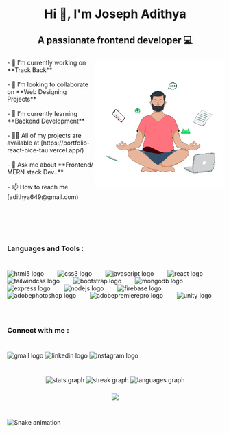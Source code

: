 <h1 align="center">Hi 👋, I'm Joseph Adithya</h1>

###

<h2 align="center">A passionate frontend developer 💻</h2>

###

<img align="right" height="300" src="https://raw.githubusercontent.com/navishkadarshana/navishkadarshana/main/animation_500_l4ld57sp.gif"  />

###

<p align="left">- 🔭 I’m currently working on **Track Back**<br><br>- 👯 I’m looking to collaborate on **Web Designing Projects**<br><br>- 🌱 I’m currently learning **Backend Development**<br><br>- 👨‍💻 All of my projects are available at [https://portfolio-react-bice-tau.vercel.app/)<br><br>- 💬 Ask me about **Frontend/ MERN stack Dev..**<br><br>- 📫 How to reach me [adithya649@gmail.com)</p>

###

<br clear="both">

<p align="left"></p>

###

<br clear="both">

<h3 align="left">Languages and Tools :</h3>

###

<br clear="both">

<div align="left">
  <img src="https://skillicons.dev/icons?i=html" height="35" alt="html5 logo"  />
  <img width="24" />
  <img src="https://skillicons.dev/icons?i=css" height="35" alt="css3 logo"  />
  <img width="24" />
  <img src="https://skillicons.dev/icons?i=js" height="35" alt="javascript logo"  />
  <img width="24" />
  <img src="https://skillicons.dev/icons?i=react" height="35" alt="react logo"  />
  <img width="24" />
  <img src="https://skillicons.dev/icons?i=tailwind" height="35" alt="tailwindcss logo"  />
  <img width="24" />
  <img src="https://skillicons.dev/icons?i=bootstrap" height="35" alt="bootstrap logo"  />
  <img width="24" />
  <img src="https://skillicons.dev/icons?i=mongodb" height="35" alt="mongodb logo"  />
  <img width="24" />
  <img src="https://skillicons.dev/icons?i=express" height="35" alt="express logo"  />
  <img width="24" />
  <img src="https://skillicons.dev/icons?i=nodejs" height="35" alt="nodejs logo"  />
  <img width="24" />
  <img src="https://skillicons.dev/icons?i=firebase" height="35" alt="firebase logo"  />
  <img width="24" />
  <img src="https://skillicons.dev/icons?i=ps" height="35" alt="adobephotoshop logo"  />
  <img width="24" />
  <img src="https://skillicons.dev/icons?i=pr" height="35" alt="adobepremierepro logo"  />
  <img width="24" />
  <img src="https://skillicons.dev/icons?i=unity" height="35" alt="unity logo"  />
</div>

###

<br clear="both">

<h3 align="left">Connect with me :</h3>

###

<br clear="both">

<div align="left">
  <img src="https://raw.githubusercontent.com/maurodesouza/profile-readme-generator/master/src/assets/icons/social/gmail/default.svg" width="58" height="30" alt="gmail logo"  />
  <img src="https://raw.githubusercontent.com/maurodesouza/profile-readme-generator/master/src/assets/icons/social/linkedin/default.svg" width="58" height="30" alt="linkedin logo"  />
  <img src="https://raw.githubusercontent.com/maurodesouza/profile-readme-generator/master/src/assets/icons/social/instagram/default.svg" width="58" height="30" alt="instagram logo"  />
</div>

###

<br clear="both">

<div align="center">
  <img src="https://github-readme-stats.vercel.app/api?username=JoelAdit&hide_title=false&hide_rank=false&show_icons=true&include_all_commits=true&count_private=true&disable_animations=false&theme=dracula&locale=en&hide_border=false" height="150" alt="stats graph"  />
  <img src="https://streak-stats.demolab.com?user=JoelAdit&locale=en&mode=daily&theme=dracula&hide_border=false&border_radius=5" height="150" alt="streak graph"  />
  <img src="https://github-readme-stats.vercel.app/api/top-langs?username=JoelAdit&locale=en&hide_title=false&layout=compact&card_width=320&langs_count=5&theme=dracula&hide_border=false" height="150" alt="languages graph"  />
</div>

###

<div align="center">
  <img src="https://profile-counter.glitch.me/JoelAdit/count.svg?"  />
</div>

###

<br clear="both">

<img src="https://raw.githubusercontent.com/JoelAdit/JoelAdit/output/snake.svg" alt="Snake animation" />

###
